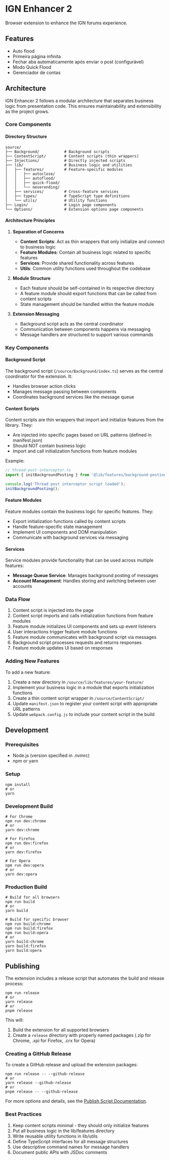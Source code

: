# IGN Enhancer 2

Browser extension to enhance the IGN forums experience.

## Features

- Auto flood
- Primeira página infinita
- Fechar aba automaticamente após enviar o post (configurável)
- Modo Quick Flood
- Gerenciador de contas

## Architecture

IGN Enhancer 2 follows a modular architecture that separates business logic from presentation code. This ensures maintainability and extensibility as the project grows.

### Core Components

#### Directory Structure

```
source/
├── Background/           # Background scripts
├── ContentScript/        # Content scripts (thin wrappers)
├── Injections/           # Directly injected scripts
├── lib/                  # Business logic and utilities
│   ├── features/         # Feature-specific modules
│   │   ├── autoclose/    
│   │   ├── autoflood/    
│   │   ├── quick-flood/
│   │   └── neverending/  
│   ├── services/         # Cross-feature services
│   ├── types/            # TypeScript type definitions
│   └── utils/            # Utility functions
├── Login/                # Login page components
└── Options/              # Extension options page components
```

#### Architecture Principles

1. **Separation of Concerns**
   - **Content Scripts**: Act as thin wrappers that only initialize and connect to business logic
   - **Feature Modules**: Contain all business logic related to specific features
   - **Services**: Provide shared functionality across features
   - **Utils**: Common utility functions used throughout the codebase

2. **Module Structure**
   - Each feature should be self-contained in its respective directory
   - A feature module should export functions that can be called from content scripts
   - State management should be handled within the feature module

3. **Extension Messaging**
   - Background script acts as the central coordinator
   - Communication between components happens via messaging
   - Message handlers are structured to support various commands

### Key Components

#### Background Script

The background script (`/source/Background/index.ts`) serves as the central coordinator for the extension. It:
- Handles browser action clicks
- Manages message passing between components
- Coordinates background services like the message queue

#### Content Scripts

Content scripts are thin wrappers that import and initialize features from the library. They:
- Are injected into specific pages based on URL patterns (defined in manifest.json)
- Should NOT contain business logic
- Import and call initialization functions from feature modules

Example:
```typescript
// thread-post-interceptor.ts
import { initBackgroundPosting } from '@lib/features/background-posting/background-posting';

console.log('Thread post interceptor script loaded');
initBackgroundPosting();
```

#### Feature Modules

Feature modules contain the business logic for specific features. They:
- Export initialization functions called by content scripts
- Handle feature-specific state management
- Implement UI components and DOM manipulation
- Communicate with background services via messaging

#### Services

Service modules provide functionality that can be used across multiple features:
- **Message Queue Service**: Manages background posting of messages
- **Account Management**: Handles storing and switching between user accounts

### Data Flow

1. Content script is injected into the page
2. Content script imports and calls initialization functions from feature modules
3. Feature module initializes UI components and sets up event listeners
4. User interactions trigger feature module functions
5. Feature module communicates with background script via messages
6. Background script processes requests and returns responses
7. Feature module updates UI based on responses

### Adding New Features

To add a new feature:

1. Create a new directory in `/source/lib/features/your-feature/`
2. Implement your business logic in a module that exports initialization functions
3. Create a thin content script wrapper in `/source/ContentScript/`
4. Update `manifest.json` to register your content script with appropriate URL patterns
5. Update `webpack.config.js` to include your content script in the build

## Development

### Prerequisites
- Node.js (version specified in .nvmrc)
- npm or yarn

### Setup
```
npm install
# or
yarn
```

### Development Build
```
# For Chrome
npm run dev:chrome
# or
yarn dev:chrome

# For Firefox
npm run dev:firefox
# or
yarn dev:firefox

# For Opera
npm run dev:opera
# or
yarn dev:opera
```

### Production Build
```
# Build for all browsers
npm run build
# or
yarn build

# Build for specific browser
npm run build:chrome
npm run build:firefox
npm run build:opera
# or
yarn build:chrome
yarn build:firefox
yarn build:opera
```

## Publishing

The extension includes a release script that automates the build and release process:

```
npm run release
# or
yarn release
# or
pnpm release
```

This will:
1. Build the extension for all supported browsers
2. Create a `release` directory with properly named packages (.zip for Chrome, .xpi for Firefox, .crx for Opera)

### Creating a GitHub Release

To create a GitHub release and upload the extension packages:

```
npm run release -- --github-release
# or
yarn release --github-release
# or
pnpm release -- --github-release
```

For more options and details, see the [Publish Script Documentation](./scripts/README.md).

### Best Practices

1. Keep content scripts minimal - they should only initialize features
2. Put all business logic in the lib/features directory
3. Write reusable utility functions in lib/utils
4. Define TypeScript interfaces for all message structures
5. Use descriptive command names for message handlers
6. Document public APIs with JSDoc comments
